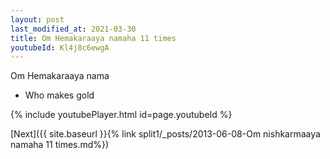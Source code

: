 ```yaml
---
layout: post
last_modified_at: 2021-03-30
title: Om Hemakaraaya namaha 11 times
youtubeId: Kl4j8c6ewgA
---
```

 
 
Om Hemakaraaya nama 
 
 -  Who makes gold 
 
  
 
  
 
 
 
 
 
 


{% include youtubePlayer.html id=page.youtubeId %}
 
[Next]({{ site.baseurl }}{% link  split1/_posts/2013-06-08-Om nishkarmaaya namaha 11 times.md%})
 
